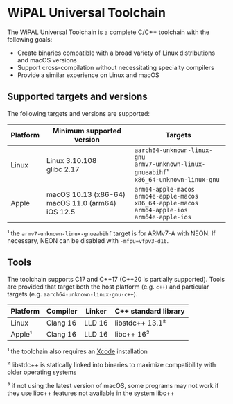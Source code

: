 # WiPAL Universal Toolchain

The WiPAL Universal Toolchain is a complete C/C++ toolchain with the following goals:
* Create binaries compatible with a broad variety of Linux distributions and macOS versions
* Support cross-compilation without necessitating specialty compilers
* Provide a similar experience on Linux and macOS

## Supported targets and versions

The following targets and versions are supported:

| Platform    | Minimum supported version | Targets |
| ----------- | ------------------------- |---------|
| Linux       | Linux 3.10.108<br>glibc 2.17 | `aarch64-unknown-linux-gnu`<br>`armv7-unknown-linux-gnueabihf`¹<br>`x86_64-unknown-linux-gnu`|
| Apple       | macOS 10.13 (x86-64)<br> macOS 11.0 (arm64)<br>iOS 12.5 | `arm64-apple-macos`<br>`arm64e-apple-macos`<br>`x86_64-apple-macos`<br>`arm64-apple-ios`<br>`arm64e-apple-ios`

¹ the `armv7-unknown-linux-gnueabihf` target is for ARMv7-A with NEON. If necessary, NEON can be disabled with `-mfpu=vfpv3-d16`.

## Tools

The toolchain supports C17 and C++17 (C++20 is partially supported).
Tools are provided that target both the host platform (e.g. `c++`) and particular targets (e.g. `aarch64-unknown-linux-gnu-c++`).

| Platform | Compiler | Linker | C++ standard library |
|----------|----------|--------|----------------------|
| Linux    | Clang 16 | LLD 16 | libstdc++ 13.1²      |
| Apple¹   | Clang 16 | LLD 16 | libc++ 16³           |

¹ the toolchain also requires an [Xcode](https://developer.apple.com/xcode/) installation

² libstdc++ is statically linked into binaries to maximize compatibility with older operating systems

³ if not using the latest version of macOS, some programs may not work if they use libc++ features not available in the system libc++
